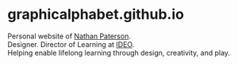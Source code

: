 # graphicalphabet.github.io
Personal website of <a href="http://graphicalphabet.com/" target="_blank">Nathan Paterson</a>. <br>
Designer. Director of Learning at <a href="https://jp.ideo.com/" target="_blank">IDEO</a>. <br>
Helping enable lifelong learning through design, creativity, and play.
